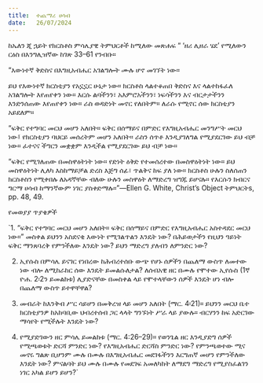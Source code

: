 ```yaml
---
title:  ተጨማሪ ሀሳብ
date:   26/07/2024
---
```


ከኤለን ጂ ኋይት የክርስቶስ ምሳሌያዊ ትምህርቶች ከሚለው መጽሐፍ “ ‘ዘሪ ሊዘራ ሄደ’ የሚለውን ርዕስ በእንግሊዝኛው ከገጽ 33–61 የንብቡ።

“እውነተኛ ቅድስና በእግዚአብሔር አገልግሎት ሙሉ ሆኖ መገኘት ነው።

ይህ የእውነተኛ ክርስቲያን የአኗኗር ሁኔታ ነው። ክርስቶስ ላልተቆጠበ ቅድስና እና ላልተከፋፈለ አገልግሎት እየጠየቀን ነው። እርሱ ልባችንን፣ አእምሮአችንን፣ ነፍሳችንን እና ብርታታችንን እንድንሰጠው እየጠየቀን ነው። ራስ ወዳድነት መኖር የለበትም። ለራሱ የሚኖር ሰው ክርስቲያን አይደለም።

“ፍቅር የተግባር መርህ መሆን አለበት። ፍቅር በሰማይና በምድር የእግዚአብሔር መንግሥት መርህ ነው፤ የክርስቲያን ባህርይ መሰረትም መሆን አለበት። ራስን ሰጥቶ እንዲያገለግል የሚያደርገው ይህ ብቻ ነው። ፈተናና ችግርን መቋቋም እንዲችል የሚያደርገው ይህ ብቻ ነው።

“ፍቅር የሚገለጠው በመስዋዕትነት ነው። የድነት ዕቅድ የተመሰረተው በመስዋዕትነት ነው። ይህ መስዋዕትነት ሊለካ እስከማይቻል ድረስ እጅግ ሰፊ፣ ጥልቅና ከፍ ያለ ነው። ክርስቶስ ሁሉን ስለሰጠን ክርስቶስን የሚቀበሉ ለአዳኛቸው ብለው ሁሉን መስዋዕት ለማድረግ ዝግጁ ይሆናሉ። የእርሱን ክብርና ግርማ ሀሳብ ከማንኛውም ነገር ያስቀድማሉ።”—Ellen G. White, Christ’s Object ትምህርትs, pp. 48, 49.  



የመወያያ ጥያቄዎች


`1. “ፍቅር የተግባር መርህ መሆን አለበት። ፍቅር በሰማይና በምድር የእግዚአብሔር አስተዳደር መርህ ነው።” መስቀል ይህንን አስደናቂ እውነት የሚገልጥልን እንዴት ነው? በሕይወታችን የዚህን ዓይነት ፍቅር ማንጸባረቅ የምንችለው እንዴት ነው? ይህን ማድረግ ያለብን ለምንድር ነው?

2. ኢየሱስ በምሳሌ ይናገር የነበረው ከሕብረተሰቡ ውጭ የሆኑ ሰዎችን በጨለማ ውስጥ ለመተው ነው ብሎ ለሚከራከር ሰው እንዴት ይመልሱለታል? ለሰብአዊ ዘር በሙሉ የሞተው ኢየሱስ (1ኛ ዮሐ. 2፡2ን ይመልከቱ) ሊያድናቸው በመስቀል ላይ የሞተላቸውን ሰዎች እንዴት ሆነ ብሎ በጨለማ ውስጥ ይተዋቸዋል?

3. መብራት ከእንቅብ ሥር ሳይሆን በመቅረዝ ላይ መሆን አለበት (ማር. 4፡21)። ይህንን መርህ ቤተ ክርስቲያንዎ ከአከባቢው ህብረተሰብ ጋር ላላት ግንኙነት ሥራ ላይ ያውሉ። ብርሃንን ከፍ አድርገው ማሳየት የሚችሉት እንዴት ነው?

4. የሚያድገውን ዘር ምሳሌ ይመልከቱ (ማር. 4:26–29)። የወንጌል ዘር እንዲያድግ ሰዎች የሚጫወቱት ድርሻ ምንድር ነው? የእግዚአብሔር ድርሻስ ምንድር ነው? የምንጫወተው ሚና መኖሩ ግልጽ ቢሆንም ሙሉ በሙሉ በእግዚአብሔር መደገፋችንን እርግጠኛ መሆን የምንችለው እንዴት ነው? ምናልባት ይህ ሙሉ በሙሉ የመደገፍ አመለካከት ለማደግ ማድረግ የሚያስፈልገን ነገር አካል ይሆን ይሆን?`